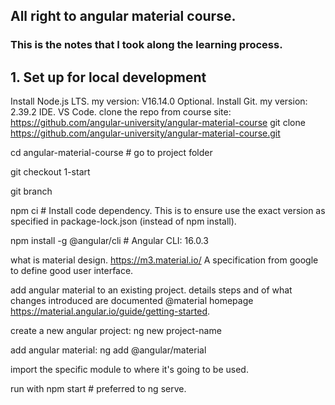 ## All right to angular material course.
### This is the notes that I took along the learning process.

## 1. Set up for local development
Install Node.js LTS. my version: V16.14.0
Optional. Install Git. my version: 2.39.2
IDE. VS Code.
clone the repo from course site: https://github.com/angular-university/angular-material-course
git clone https://github.com/angular-university/angular-material-course.git

cd angular-material-course # go to project folder

git checkout 1-start

git branch

npm ci # Install code dependency. This is to ensure use the exact version as specified in package-lock.json (instead of npm install).

npm install -g @angular/cli # Angular CLI: 16.0.3

what is material design. https://m3.material.io/
A specification from google to define good user interface.

add angular material to an existing project.
details steps and of what changes introduced are documented @material homepage https://material.angular.io/guide/getting-started.

create a new angular project: ng new project-name

add angular material: ng add @angular/material

import the specific module to where it's going to be used.

run with npm start # preferred to ng serve.

